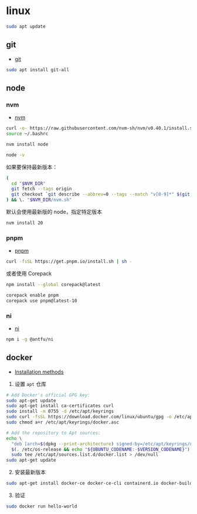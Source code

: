 # linux

```bash
sudo apt update
```

## git

- [git](https://git-scm.com/book/zh/v2/%E8%B5%B7%E6%AD%A5-%E5%AE%89%E8%A3%85-Git)

```bash
sudo apt install git-all
```

## node

### nvm

- [nvm](https://github.com/nvm-sh/nvm?tab=readme-ov-file#installing-and-updating)

```bash
curl -o- https://raw.githubusercontent.com/nvm-sh/nvm/v0.40.1/install.sh | bash
source ~/.bashrc

nvm install node

node -v
```

如果要保持最新版本：

```bash
(
  cd "$NVM_DIR"
  git fetch --tags origin
  git checkout `git describe --abbrev=0 --tags --match "v[0-9]*" $(git rev-list --tags --max-count=1)`
) && \. "$NVM_DIR/nvm.sh"
```

默认会使用最新版的 node，指定特定版本

```bash
nvm install 20
```

### pnpm

- [pnpm](https://pnpm.io/zh/installation#%E5%9C%A8-posix-%E7%B3%BB%E7%BB%9F%E4%B8%8A)

```bash
curl -fsSL https://get.pnpm.io/install.sh | sh -
```

或者使用 Corepack

```bash
npm install --global corepack@latest

corepack enable pnpm
corepack use pnpm@latest-10
```

### ni

- [ni](https://github.com/antfu-collective/ni#ni)

```bash
npm i -g @antfu/ni
```

## docker

- [Installation methods](https://docs.docker.com/engine/install/ubuntu/#installation-methods)

1. 设置 `apt` 仓库

```bash
# Add Docker's official GPG key:
sudo apt-get update
sudo apt-get install ca-certificates curl
sudo install -m 0755 -d /etc/apt/keyrings
sudo curl -fsSL https://download.docker.com/linux/ubuntu/gpg -o /etc/apt/keyrings/docker.asc
sudo chmod a+r /etc/apt/keyrings/docker.asc

# Add the repository to Apt sources:
echo \
  "deb [arch=$(dpkg --print-architecture) signed-by=/etc/apt/keyrings/docker.asc] https://download.docker.com/linux/ubuntu \
  $(. /etc/os-release && echo "${UBUNTU_CODENAME:-$VERSION_CODENAME}") stable" | \
  sudo tee /etc/apt/sources.list.d/docker.list > /dev/null
sudo apt-get update
```

2. 安装最新版本

```bash
sudo apt-get install docker-ce docker-ce-cli containerd.io docker-buildx-plugin docker-compose-plugin
```

3. 验证

```bash
sudo docker run hello-world
```
